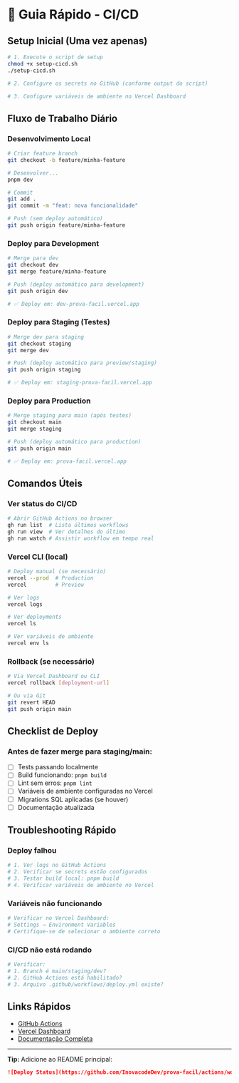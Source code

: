# 🚀 Guia Rápido - CI/CD

## Setup Inicial (Uma vez apenas)

```bash
# 1. Execute o script de setup
chmod +x setup-cicd.sh
./setup-cicd.sh

# 2. Configure os secrets no GitHub (conforme output do script)

# 3. Configure variáveis de ambiente no Vercel Dashboard
```

## Fluxo de Trabalho Diário

### Desenvolvimento Local

```bash
# Criar feature branch
git checkout -b feature/minha-feature

# Desenvolver...
pnpm dev

# Commit
git add .
git commit -m "feat: nova funcionalidade"

# Push (sem deploy automático)
git push origin feature/minha-feature
```

### Deploy para Development

```bash
# Merge para dev
git checkout dev
git merge feature/minha-feature

# Push (deploy automático para development)
git push origin dev

# ✅ Deploy em: dev-prova-facil.vercel.app
```

### Deploy para Staging (Testes)

```bash
# Merge dev para staging
git checkout staging
git merge dev

# Push (deploy automático para preview/staging)
git push origin staging

# ✅ Deploy em: staging-prova-facil.vercel.app
```

### Deploy para Production

```bash
# Merge staging para main (após testes)
git checkout main
git merge staging

# Push (deploy automático para production)
git push origin main

# ✅ Deploy em: prova-facil.vercel.app
```

## Comandos Úteis

### Ver status do CI/CD

```bash
# Abrir GitHub Actions no browser
gh run list  # Lista últimos workflows
gh run view  # Ver detalhes do último
gh run watch # Assistir workflow em tempo real
```

### Vercel CLI (local)

```bash
# Deploy manual (se necessário)
vercel --prod  # Production
vercel         # Preview

# Ver logs
vercel logs

# Ver deployments
vercel ls

# Ver variáveis de ambiente
vercel env ls
```

### Rollback (se necessário)

```bash
# Via Vercel Dashboard ou CLI
vercel rollback [deployment-url]

# Ou via Git
git revert HEAD
git push origin main
```

## Checklist de Deploy

### Antes de fazer merge para staging/main:

-   [ ] Tests passando localmente
-   [ ] Build funcionando: `pnpm build`
-   [ ] Lint sem erros: `pnpm lint`
-   [ ] Variáveis de ambiente configuradas no Vercel
-   [ ] Migrations SQL aplicadas (se houver)
-   [ ] Documentação atualizada

## Troubleshooting Rápido

### Deploy falhou

```bash
# 1. Ver logs no GitHub Actions
# 2. Verificar se secrets estão configurados
# 3. Testar build local: pnpm build
# 4. Verificar variáveis de ambiente no Vercel
```

### Variáveis não funcionando

```bash
# Verificar no Vercel Dashboard:
# Settings → Environment Variables
# Certifique-se de selecionar o ambiente correto
```

### CI/CD não está rodando

```bash
# Verificar:
# 1. Branch é main/staging/dev?
# 2. GitHub Actions está habilitado?
# 3. Arquivo .github/workflows/deploy.yml existe?
```

## Links Rápidos

-   [GitHub Actions](https://github.com/InovacodeDev/prova-facil/actions)
-   [Vercel Dashboard](https://vercel.com/dashboard)
-   [Documentação Completa](./CICD_SETUP.md)

---

**Tip:** Adicione ao README principal:

```markdown
![Deploy Status](https://github.com/InovacodeDev/prova-facil/actions/workflows/deploy.yml/badge.svg)
```
